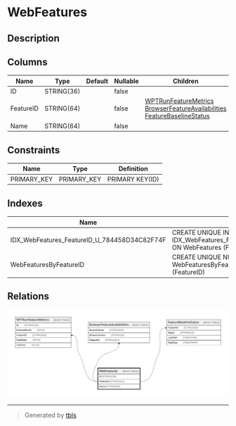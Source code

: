 # WebFeatures

## Description

## Columns

| Name | Type | Default | Nullable | Children | Parents | Comment |
| ---- | ---- | ------- | -------- | -------- | ------- | ------- |
| ID | STRING(36) |  | false |  |  |  |
| FeatureID | STRING(64) |  | false | [WPTRunFeatureMetrics](WPTRunFeatureMetrics.md) [BrowserFeatureAvailabilities](BrowserFeatureAvailabilities.md) [FeatureBaselineStatus](FeatureBaselineStatus.md) |  |  |
| Name | STRING(64) |  | false |  |  |  |

## Constraints

| Name | Type | Definition |
| ---- | ---- | ---------- |
| PRIMARY_KEY | PRIMARY_KEY | PRIMARY KEY(ID) |

## Indexes

| Name | Definition |
| ---- | ---------- |
| IDX_WebFeatures_FeatureID_U_784458D34C82F74F | CREATE UNIQUE INDEX IDX_WebFeatures_FeatureID_U_784458D34C82F74F ON WebFeatures (FeatureID) |
| WebFeaturesByFeatureID | CREATE UNIQUE NULL_FILTERED INDEX WebFeaturesByFeatureID ON WebFeatures (FeatureID) |

## Relations

![er](WebFeatures.svg)

---

> Generated by [tbls](https://github.com/k1LoW/tbls)
